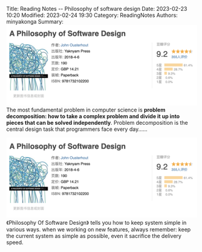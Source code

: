 Title: Reading Notes -- Philosophy of software design
Date: 2023-02-23 10:20
Modified: 2023-02-24 19:30
Category: ReadingNotes
Authors: minyakonga
Summary: ![Title](./images/douban-a-philosophy-of-software-design.jpg "Philosophy Of Software Design") The most fundamental problem in computer science is **problem decomposition: how to take a complex problem and divide it up into pieces that can be solved independently**. Problem decomposition is the central design task that programmers face every day......

![Title](./images/douban-a-philosophy-of-software-design.jpg "Philosophy Of Software Design")
《Philosophy Of Software Design》 tells you how to keep system simple in various ways. when we working on new features, always remember: keep the current system as simple as possible, even it sacrifice the delivery speed.
